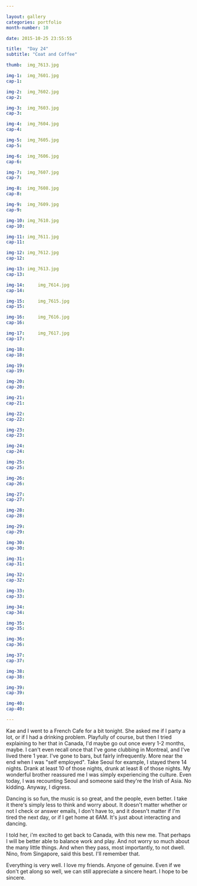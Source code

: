```yaml
---

layout: gallery
categories: portfolio
month-number: 10

date: 2015-10-25 23:55:55

title:  "Day 24"
subtitle: "Coat and Coffee"

thumb:	img_7613.jpg

img-1:	img_7601.jpg
cap-1:	

img-2:	img_7602.jpg
cap-2:	

img-3:	img_7603.jpg
cap-3: 	

img-4:	img_7604.jpg
cap-4:	

img-5:	img_7605.jpg
cap-5:	

img-6:	img_7606.jpg
cap-6:	

img-7:	img_7607.jpg
cap-7:	

img-8:	img_7608.jpg
cap-8:	

img-9:	img_7609.jpg
cap-9:	

img-10:	img_7610.jpg
cap-10:	

img-11: img_7611.jpg
cap-11:	

img-12:	img_7612.jpg
cap-12:	

img-13:	img_7613.jpg
cap-13:	

img-14:		img_7614.jpg
cap-14:	

img-15:		img_7615.jpg
cap-15:	

img-16:		img_7616.jpg
cap-16:	

img-17:		img_7617.jpg
cap-17:	

img-18:	
cap-18:	

img-19:	
cap-19:	

img-20:	
cap-20:	

img-21:	
cap-21:	

img-22:	
cap-22:	

img-23:	
cap-23:	

img-24:	
cap-24:	

img-25:	
cap-25:	

img-26:	
cap-26:	

img-27:	
cap-27:	

img-28:	
cap-28:	

img-29:	
cap-29:	

img-30:	
cap-30:	

img-31:	
cap-31:	

img-32:	
cap-32:	

img-33:	
cap-33:	

img-34:	
cap-34:	

img-35:	
cap-35:	

img-36:	
cap-36:	

img-37:	
cap-37:	

img-38:	
cap-38:	

img-39:	
cap-39:	

img-40:	
cap-40:	

---
```


Kae and I went to a French Cafe for a bit tonight. She asked me if I party a lot, or if I had a drinking problem. Playfully of course, but then I tried explaining to her that in Canada, I'd maybe go out once every 1-2 months, maybe. I can't even recall once that I've gone clubbing in Montreal, and I've lived there 1 year. I've gone to bars, but fairly infrequently. More near the end when I was "self employed". Take Seoul for example, I stayed there 14 nights. Drank at least 10 of those nights, drunk at least 8 of those nights. My wonderful brother reassured me I was simply experiencing the culture. Even today, I was recounting Seoul and someone said they're the Irish of Asia. No kidding. Anyway, I digress.

Dancing is so fun, the music is so great, and the people, even better. I take it there's simply less to think and worry about. It doesn't matter whether or not I check or answer emails, I don't have to, and it doesn't matter if I'm tired the next day, or if I get home at 6AM. It's just about interacting and dancing. 

I told her, i'm excited to get back to Canada, with this new me. That perhaps I will be better able to balance work and play. And not worry so much about the many little things. And when they pass, most importantly, to not dwell. Nino, from Singapore, said this best. I'll remember that. 

Everything is very well. I love my friends. Anyone of genuine. Even if we don't get along so well, we can still appreciate a sincere heart. I hope to be sincere. 
